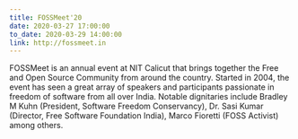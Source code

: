 ```yaml
---
title: FOSSMeet'20
date: 2020-03-27 17:00:00
to_date: 2020-03-29 14:00:00
link: http://fossmeet.in
---
```


FOSSMeet is an annual event at NIT Calicut that brings together the Free and Open Source Community from around the country.
Started in 2004, the event has seen a great array of speakers and participants passionate in freedom of software from all over India. Notable dignitaries include Bradley M Kuhn (President, Software Freedom Conservancy), Dr. Sasi Kumar (Director, Free Software Foundation India), Marco Fioretti (FOSS Activist) among others.
